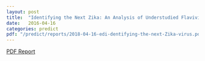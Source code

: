 ```yaml
---
layout: post
title:  "Identifying the Next Zika: An Analysis of Understudied Flaviviruses"
date:   2016-04-16
categories: predict
pdf: "/predict/reports/2018-04-16-edi-dentifying-the-next-Zika-virus.pdf"
---
```


[PDF Report]({{site.baseurl}}/predict/reports/2018-04-16-edi-dentifying-the-next-Zika-virus.pdf)
